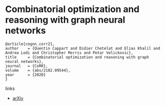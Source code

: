 # Combinatorial optimization and reasoning with graph neural networks

```
@article{cognn_corr21,
author    = {Quentin Cappart and Didier Chetelat and Elias Khalil and Andrea Lodi and Christopher Morris and Petar Velickovic},
title     = {Combinatorial optimization and reasoning with graph neural networks},
journal   = {CoRR},
volume    = {abs/2102.09544},
year      = {2020}
}
```

links
- [arXiv](https://arxiv.org/abs/2102.09544)
